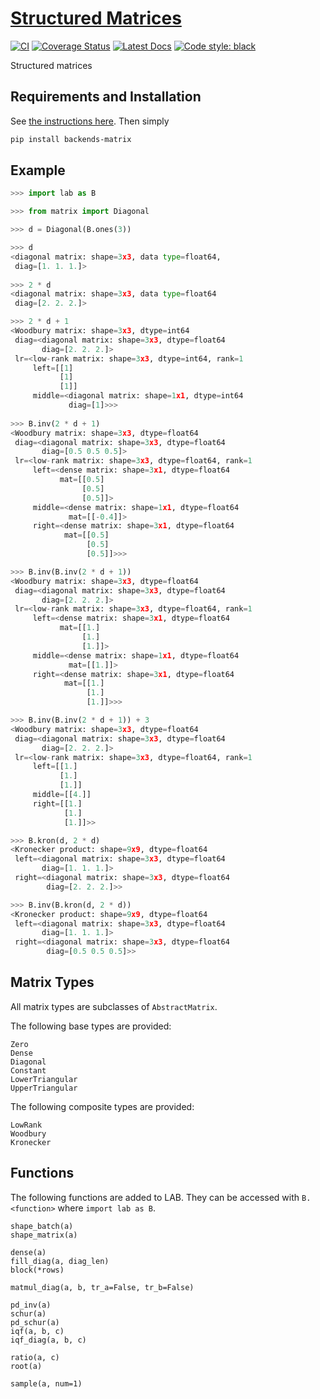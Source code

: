 # [Structured Matrices](http://github.com/wesselb/matrix)

[![CI](https://github.com/wesselb/matrix/workflows/CI/badge.svg?branch=master)](https://github.com/wesselb/matrix/actions?query=workflow%3ACI)
[![Coverage Status](https://coveralls.io/repos/github/wesselb/matrix/badge.svg?branch=master&service=github)](https://coveralls.io/github/wesselb/matrix?branch=master)
[![Latest Docs](https://img.shields.io/badge/docs-latest-blue.svg)](https://wesselb.github.io/matrix)
[![Code style: black](https://img.shields.io/badge/code%20style-black-000000.svg)](https://github.com/psf/black)

Structured matrices

## Requirements and Installation

See [the instructions here](https://gist.github.com/wesselb/4b44bf87f3789425f96e26c4308d0adc).
Then simply


```bash
pip install backends-matrix
```

## Example
```python
>>> import lab as B

>>> from matrix import Diagonal

>>> d = Diagonal(B.ones(3))

>>> d
<diagonal matrix: shape=3x3, data type=float64,
 diag=[1. 1. 1.]>
  
>>> 2 * d
<diagonal matrix: shape=3x3, data type=float64
 diag=[2. 2. 2.]>

>>> 2 * d + 1
<Woodbury matrix: shape=3x3, dtype=int64
 diag=<diagonal matrix: shape=3x3, dtype=float64
       diag=[2. 2. 2.]>
 lr=<low-rank matrix: shape=3x3, dtype=int64, rank=1
     left=[[1]
           [1]
           [1]]
     middle=<diagonal matrix: shape=1x1, dtype=int64
             diag=[1]>>>
  
>>> B.inv(2 * d + 1)
<Woodbury matrix: shape=3x3, dtype=float64
 diag=<diagonal matrix: shape=3x3, dtype=float64
       diag=[0.5 0.5 0.5]>
 lr=<low-rank matrix: shape=3x3, dtype=float64, rank=1
     left=<dense matrix: shape=3x1, dtype=float64
           mat=[[0.5]
                [0.5]
                [0.5]]>
     middle=<dense matrix: shape=1x1, dtype=float64
             mat=[[-0.4]]>
     right=<dense matrix: shape=3x1, dtype=float64
            mat=[[0.5]
                 [0.5]
                 [0.5]]>>>

>>> B.inv(B.inv(2 * d + 1))
<Woodbury matrix: shape=3x3, dtype=float64
 diag=<diagonal matrix: shape=3x3, dtype=float64
       diag=[2. 2. 2.]>
 lr=<low-rank matrix: shape=3x3, dtype=float64, rank=1
     left=<dense matrix: shape=3x1, dtype=float64
           mat=[[1.]
                [1.]
                [1.]]>
     middle=<dense matrix: shape=1x1, dtype=float64
             mat=[[1.]]>
     right=<dense matrix: shape=3x1, dtype=float64
            mat=[[1.]
                 [1.]
                 [1.]]>>>

>>> B.inv(B.inv(2 * d + 1)) + 3
<Woodbury matrix: shape=3x3, dtype=float64
 diag=<diagonal matrix: shape=3x3, dtype=float64
       diag=[2. 2. 2.]>
 lr=<low-rank matrix: shape=3x3, dtype=float64, rank=1
     left=[[1.]
           [1.]
           [1.]]
     middle=[[4.]]
     right=[[1.]
            [1.]
            [1.]]>>

>>> B.kron(d, 2 * d)
<Kronecker product: shape=9x9, dtype=float64
 left=<diagonal matrix: shape=3x3, dtype=float64
       diag=[1. 1. 1.]>
 right=<diagonal matrix: shape=3x3, dtype=float64
        diag=[2. 2. 2.]>>

>>> B.inv(B.kron(d, 2 * d))
<Kronecker product: shape=9x9, dtype=float64
 left=<diagonal matrix: shape=3x3, dtype=float64
       diag=[1. 1. 1.]>
 right=<diagonal matrix: shape=3x3, dtype=float64
        diag=[0.5 0.5 0.5]>>
```

## Matrix Types

All matrix types are subclasses of `AbstractMatrix`.

The following base types are provided:

```
Zero
Dense
Diagonal
Constant
LowerTriangular
UpperTriangular
```

The following composite types are provided:
```
LowRank
Woodbury
Kronecker
```


## Functions

The following functions are added to LAB.
They can be accessed with `B.<function>` where `import lab as B`.

```
shape_batch(a)
shape_matrix(a)

dense(a)
fill_diag(a, diag_len)
block(*rows)

matmul_diag(a, b, tr_a=False, tr_b=False)

pd_inv(a)
schur(a)
pd_schur(a)
iqf(a, b, c)
iqf_diag(a, b, c)

ratio(a, c)
root(a)

sample(a, num=1)
```
